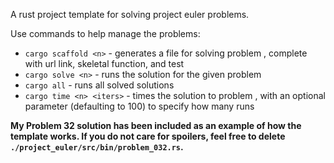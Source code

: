 A rust project template for solving project euler problems.

Use commands to help manage the problems:
- `cargo scaffold <n>` - generates a file for solving problem <n>, complete with url link, skeletal function, and test
- `cargo solve <n>` - runs the solution for the given problem <n>
- `cargo all` - runs all solved solutions
- `cargo time <n> <iters>` - times the solution to problem <n>, with an optional <iters> parameter (defaulting to 100) to specify how many runs

**My Problem 32 solution has been included as an example of how the template works. If you do not care for spoilers, feel free to delete `./project_euler/src/bin/problem_032.rs`.**